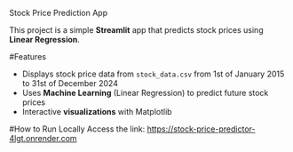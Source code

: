 Stock Price Prediction App

This project is a simple **Streamlit** app that predicts stock prices using **Linear Regression**.

#Features
- Displays stock price data from `stock_data.csv` from 1st of January 2015 to 31st of December 2024
- Uses **Machine Learning** (Linear Regression) to predict future stock prices
- Interactive **visualizations** with Matplotlib

#How to Run Locally
Access the link: https://stock-price-predictor-4lgt.onrender.com
